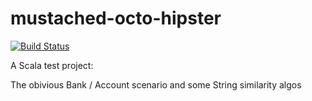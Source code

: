 mustached-octo-hipster
======================

[![Build Status](https://travis-ci.org/sammyrulez/mustached-octo-hipster.png?branch=master)](https://travis-ci.org/sammyrulez/mustached-octo-hipster)

A Scala test project:


The obivious Bank / Account scenario and some String similarity algos




